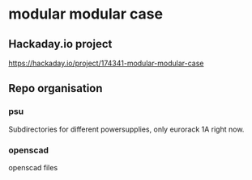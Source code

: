 # modular modular case 

## Hackaday.io project

https://hackaday.io/project/174341-modular-modular-case

## Repo organisation

### psu
Subdirectories for different powersupplies, only eurorack 1A right now.

### openscad
openscad files 
